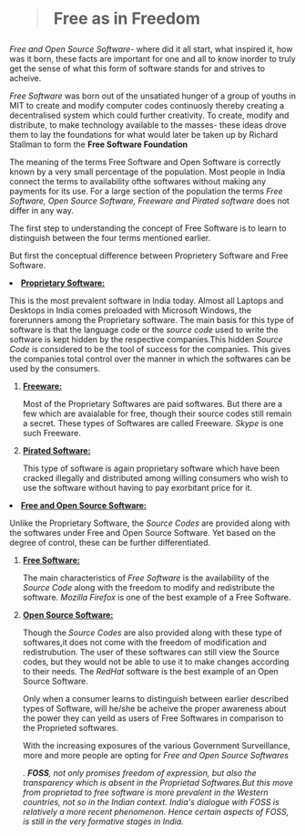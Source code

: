 ###### <h1><blockquote>Free as in Freedom</blockquote></h1>

<p><em>Free and Open Source Software</em>- where did it all start, what inspired it, how was it born, these facts are important for one and all to know inorder to truly get the sense of what this form of software stands for and strives to acheive.</p>
<p><em>Free Software</em> was born out of the unsatiated hunger of a group of youths in MIT to create and modify computer codes continuosly thereby creating a decentralised system which could further creativity. To create, modify and distribute, to make technology available to the masses- these ideas drove them to lay the foundations for what would later be taken up by Richard Stallman to form the <strong>Free Software Foundation</strong></p>
<p>The meaning of the terms Free Software and Open Software is correctly known by a very small percentage of the population. Most people in India connect the terms to availability ofthe softwares without making any payments for its use. For a large section of the population the terms <em> Free Software, Open Source Software, Freeware and Pirated software</em> does not differ in any way.</p>
<p>The first step to understanding the concept of Free Software is to learn to distinguish between the four terms mentioned earlier.</p>
<p>But first the conceptual difference between Proprietery Software and Free Software.</p>
<li><strong>
<u>Proprietary Software:</strong></u></li><p> This is the most prevalent software in India today. Almost all Laptops and Desktops in India comes preloaded with Microsoft Windows, the forerunners among the Proprietary software. The main basis for this type of software is that the language code or the <em>source code</em> used to write the software is kept hidden by the respective companies.This hidden <em>Source Code</em> is considered to be the tool of success for the companies. This gives the companies total control over the manner in which the softwares can be used by the consumers.</p>
<ol>
<li><strong>
<u>Freeware:</strong></u></li><p> Most of the Proprietary Softwares are paid softwares. But there are a few which are avaialable for free, though their source codes still remain a secret. These types of Softwares are called Freeware. <em>Skype</em> is one such Freeware.</p>
<li><strong>
<u>Pirated Software:</strong></u></li><p>This type of software is again proprietary software which have been cracked illegally and distributed among willing consumers who wish to use the software without having to pay exorbitant price for it.</p>
</ol>
<li><strong>
<u>Free and Open Source Software:</strong></u></li><p>Unlike the Proprietary Software, the <em>Source Codes</em> are provided along with the softwares under Free and Open Source Software. Yet based on the degree of control, these can be further differentiated.</p>
<ol>
<li><strong>
<u>Free Software:</u></strong></li><p>The main characteristics of <em>Free Software</em> is the availability of the <em> Source Code</em> along with the freedom to modify and redistribute the software.<em> Mozilla Firefox</em> is one of the best example of a Free Software.</p>
<li><strong>
<u>Open Source Software:</strong></u></li><p>Though the <em>Source Codes</em>  are also provided along with these type of softwares,it does not come with the freedom of modification and redistrubution. The user of these softwares can still view the Source codes, but they would not be able to use it to make changes according to their needs. The <em>RedHat</em> software is the best example of an Open Source Software.</p>
<p>Only when a consumer learns to distinguish between earlier described types of Software, will he/she be acheive the proper awareness about the power they can yeild as users of Free Softwares in comparison to the Proprieted softwares.</p>
<p>With the increasing exposures of the various Government Surveillance, more and more people are opting for <em>Free and Open Source Softwares</p>. <strong>FOSS</strong>, not only promises freedom of expression, but also the transparency which is absent in the Proprietad Softwares.But this move from proprietad to free software is more prevalent in the Western countries, not so in the Indian context. India's dialogue with FOSS is relatively a more recent phenomenon. Hence certain aspects of FOSS, is still in the very formative stages in India.



